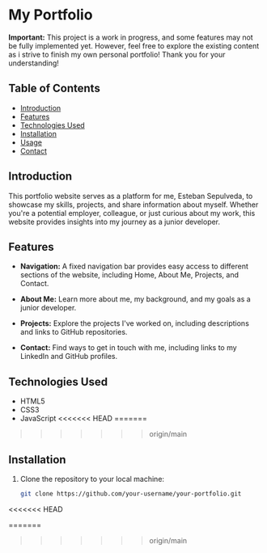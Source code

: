 # My Portfolio

**Important:** This project is a work in progress, and some features may not be fully implemented yet. However, feel free to explore the existing content as i strive to finish my own personal portfolio! Thank you for your understanding!
## Table of Contents

- [Introduction](#introduction)
- [Features](#features)
- [Technologies Used](#technologies-used)
- [Installation](#installation)
- [Usage](#usage)
- [Contact](#contact)

## Introduction

This portfolio website serves as a platform for me, Esteban Sepulveda, to showcase my skills, projects, and share information about myself. Whether you're a potential employer, colleague, or just curious about my work, this website provides insights into my journey as a junior developer.

## Features

- **Navigation:** A fixed navigation bar provides easy access to different sections of the website, including Home, About Me, Projects, and Contact.

- **About Me:** Learn more about me, my background, and my goals as a junior developer.

- **Projects:** Explore the projects I've worked on, including descriptions and links to GitHub repositories.

- **Contact:** Find ways to get in touch with me, including links to my LinkedIn and GitHub profiles.

## Technologies Used

- HTML5
- CSS3
- JavaScript
<<<<<<< HEAD
=======

>>>>>>> origin/main
## Installation

1. Clone the repository to your local machine:

   ```bash
   git clone https://github.com/your-username/your-portfolio.git
<<<<<<< HEAD

=======
>>>>>>> origin/main

